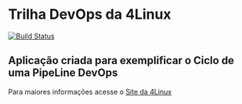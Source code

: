 # Trilha DevOps da 4Linux

<!-- Altere a Flag abaixo com sua URL do Travis -->
[![Build Status](https://www.travis-ci.org/alecio-rocha/DevOpsLab-HelloWorld.svg?branch=master)](https://www.travis-ci.org/alecio-rocha/DevOpsLab-HelloWorld)

## Aplicação criada para exemplificar o Ciclo de uma PipeLine DevOps


Para maiores informações acesse o [Site da 4Linux](https://www.4linux.com.br/cursos/devops)
